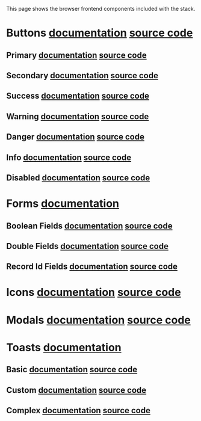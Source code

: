This page shows the browser frontend components included with the stack.

# Buttons [documentation](../guides/browser/Buttons.md) [source code](../../../lib/examples/src/jsMain/kotlin/zakadabar/lib/examples/frontend/button/ButtonExamples.kt)

## Primary [documentation](../guides/browser/Buttons.md) [source code](../../../lib/examples/src/jsMain/kotlin/zakadabar/lib/examples/frontend/button/ButtonExamples.kt)

<div data-zk-enrich="ButtonExamples" data-zk-flavour="primary"></div>

## Secondary [documentation](../guides/browser/Buttons.md) [source code](../../../lib/examples/src/jsMain/kotlin/zakadabar/lib/examples/frontend/button/ButtonExamples.kt)

<div data-zk-enrich="ButtonExamples" data-zk-flavour="secondary"></div>

## Success [documentation](../guides/browser/Buttons.md) [source code](../../../lib/examples/src/jsMain/kotlin/zakadabar/lib/examples/frontend/button/ButtonExamples.kt)

<div data-zk-enrich="ButtonExamples" data-zk-flavour="success"></div>

## Warning [documentation](../guides/browser/Buttons.md) [source code](../../../lib/examples/src/jsMain/kotlin/zakadabar/lib/examples/frontend/button/ButtonExamples.kt)

<div data-zk-enrich="ButtonExamples" data-zk-flavour="warning"></div>

## Danger [documentation](../guides/browser/Buttons.md) [source code](../../../lib/examples/src/jsMain/kotlin/zakadabar/lib/examples/frontend/button/ButtonExamples.kt)

<div data-zk-enrich="ButtonExamples" data-zk-flavour="danger"></div>

## Info [documentation](../guides/browser/Buttons.md) [source code](../../../lib/examples/src/jsMain/kotlin/zakadabar/lib/examples/frontend/button/ButtonExamples.kt)

<div data-zk-enrich="ButtonExamples" data-zk-flavour="info"></div>

## Disabled [documentation](../guides/browser/Buttons.md) [source code](../../../lib/examples/src/jsMain/kotlin/zakadabar/lib/examples/frontend/button/ButtonExamples.kt)

<div data-zk-enrich="ButtonExamples" data-zk-flavour="disabled"></div>

# Forms [documentation](../guides/browser/Forms.md)

## Boolean Fields [documentation](../guides/browser/Forms.md#Boolean) [source code](../../../lib/examples/src/jsMain/kotlin/zakadabar/lib/examples/frontend/form/FormBooleanExample.kt)

<div data-zk-enrich="FormBooleanExample"></div>

## Double Fields [documentation](../guides/browser/Forms.md#Double) [source code](../../../lib/examples/src/jsMain/kotlin/zakadabar/lib/examples/frontend/form/FormDoubleExample.kt)

<div data-zk-enrich="FormDoubleExample"></div>

## Record Id Fields [documentation](../guides/browser/Forms.md#Record-Id) [source code](../../../lib/examples/src/jsMain/kotlin/zakadabar/lib/examples/frontend/form/FormRecordIdExample.kt)

<div data-zk-enrich="FormRecordIdExample"></div>

# Icons [documentation](../guides/browser/Icons.md) [source code](../../../lib/examples/src/jsMain/kotlin/zakadabar/lib/examples/frontend/icon/IconExamples.kt)

<div data-zk-enrich="IconExamples"></div>

# Modals [documentation](../guides/browser/Modals.md) [source code](../../../lib/examples/src/jsMain/kotlin/zakadabar/lib/examples/frontend/modal/ModalExamples.kt)

<div data-zk-enrich="ModalExamples"></div>

# Toasts [documentation](../guides/browser/Toasts.md)

## Basic  [documentation](../guides/browser/Toasts.md) [source code](../../../lib/examples/src/jsMain/kotlin/zakadabar/lib/examples/frontend/toast/ToastExamples.kt)

<div data-zk-enrich="ToastBasicExamples"></div>

## Custom  [documentation](../guides/browser/Toasts.md) [source code](../../../lib/examples/src/jsMain/kotlin/zakadabar/lib/examples/frontend/toast/ToastCustomExample.kt)

<div data-zk-enrich="ToastCustomExample"></div>

## Complex [documentation](../guides/browser/Toasts.md) [source code](../../../lib/examples/src/jsMain/kotlin/zakadabar/lib/examples/frontend/toast/ToastFormExample.kt)

<div data-zk-enrich="ToastFormExample"></div>
